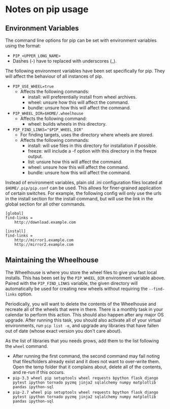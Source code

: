 # Notes on pip usage

## Environment Variables

The command line options for pip can be set with environment variables using the format:

* `PIP_<UPPER_LONG_NAME>`
* Dashes (-) have to replaced with underscores (_).

The following environment variables have been set specifically for pip. They will affect the behaviour of all instances of pip.

* `PIP_USE_WHEEL=true`
    * Affects the following commands:
        * install: will preferentially install from wheel archives.
        * wheel: unsure how this will affect the command.
        * bundle: unsure how this will affect the command.
* `PIP_WHEEL_DIR=$HOME/.wheelhouse`
    * Affects the following command:
        * wheel: builds wheels in this directory.
* `PIP_FIND_LINKS="$PIP_WHEEL_DIR"`
    * For finding targets, uses the directory where wheels are stored.
    * Affects the following commands:
        * install: will use files in this directory for installation if possible.
        * freeze: will include a -f option with this directory in the freeze output.
        * list: unsure how this will affect the command.
        * wheel: unsure how this will affect the command.
        * bundle: unsure how this will affect the command.

Instead of environment variables, plain old .ini configuration files located at `$HOME/.pip/pip.conf` can be used. This allows for finer-grained application of certain switches. For example, the following config will only use the urls in the install section for the install command, but will use the link in the global section for all other commands.

    [global]
    find-links =
        http://download.example.com
    
    [install]
    find-links =
        http://mirror1.example.com
        http://mirror2.example.com

## Maintaining the Wheelhouse

The Wheelhouse is where you store the wheel files to give you fast local installs. This has been set by the `PIP_WHEEL_DIR` environment variable above. Paired with the `PIP_FIND_LINKS` variable, the given directory will automatically be used for creating new wheels without requiring the `--find-links` option.

Periodically, you will want to delete the contents of the Wheelhouse and recreate all of the wheels that were in there. There is a monthly task in your calendar to perform this action. This should also happen after any major OS upgrade. After running this task, you should also activate all of your virtual environments, run `pip list -o`, and upgrade any libraries that have fallen out of date (whose exact version you don't care about).

As the list of libraries that you needs grows, add them to the list following the `wheel` command.

* After running the first command, the second command may fail noting that files/folders already exist and it does not want to over-write them. Open the temp folder that it complains about, delete all of the contents, and re-run if this occurs.
* `pip-3.3 wheel pip setuptools wheel requests bpython flask django pytest ipython tornado pyzmq jinja2 sqlalchemy numpy matplotlib pandas ipython-sql`
* `pip-2.7 wheel pip setuptools wheel requests bpython flask django pytest ipython tornado pyzmq jinja2 sqlalchemy numpy matplotlib pandas ipython-sql`
